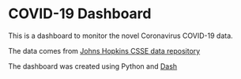 # COVID-19 Dashboard

This is a dashboard to monitor the novel Coronavirus COVID-19 data.

The data comes from [Johns Hopkins CSSE data repository](https://github.com/CSSEGISandData/COVID-19)

The dashboard was created using Python and [Dash](https://dash.plotly.com/)
